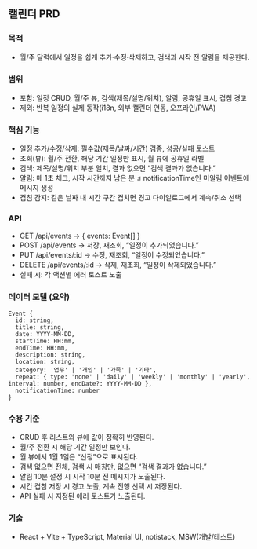 ## 캘린더 PRD

### 목적

- 월/주 달력에서 일정을 쉽게 추가·수정·삭제하고, 검색과 시작 전 알림을 제공한다.

### 범위

- 포함: 일정 CRUD, 월/주 뷰, 검색(제목/설명/위치), 알림, 공휴일 표시, 겹침 경고
- 제외: 반복 일정의 실제 동작(i18n, 외부 캘린더 연동, 오프라인/PWA)

### 핵심 기능

- 일정 추가/수정/삭제: 필수값(제목/날짜/시간) 검증, 성공/실패 토스트
- 조회(뷰): 월/주 전환, 해당 기간 일정만 표시, 월 뷰에 공휴일 라벨
- 검색: 제목/설명/위치 부분 일치, 결과 없으면 “검색 결과가 없습니다.”
- 알림: 매 1초 체크, 시작 시간까지 남은 분 ≤ notificationTime인 미알림 이벤트에 메시지 생성
- 겹침 감지: 같은 날짜 내 시간 구간 겹치면 경고 다이얼로그에서 계속/취소 선택

### API

- GET /api/events → { events: Event[] }
- POST /api/events → 저장, 재조회, “일정이 추가되었습니다.”
- PUT /api/events/:id → 수정, 재조회, “일정이 수정되었습니다.”
- DELETE /api/events/:id → 삭제, 재조회, “일정이 삭제되었습니다.”
- 실패 시: 각 액션별 에러 토스트 노출

### 데이터 모델 (요약)

```
Event {
  id: string,
  title: string,
  date: YYYY-MM-DD,
  startTime: HH:mm,
  endTime: HH:mm,
  description: string,
  location: string,
  category: '업무' | '개인' | '가족' | '기타',
  repeat: { type: 'none' | 'daily' | 'weekly' | 'monthly' | 'yearly', interval: number, endDate?: YYYY-MM-DD },
  notificationTime: number
}
```

### 수용 기준

- CRUD 후 리스트와 뷰에 값이 정확히 반영된다.
- 월/주 전환 시 해당 기간 일정만 보인다.
- 월 뷰에서 1월 1일은 “신정”으로 표시된다.
- 검색 없으면 전체, 검색 시 매칭만, 없으면 “검색 결과가 없습니다.”
- 알림 10분 설정 시 시작 10분 전 메시지가 노출된다.
- 시간 겹침 저장 시 경고 노출, 계속 진행 선택 시 저장된다.
- API 실패 시 지정된 에러 토스트가 노출된다.

### 기술

- React + Vite + TypeScript, Material UI, notistack, MSW(개발/테스트)
